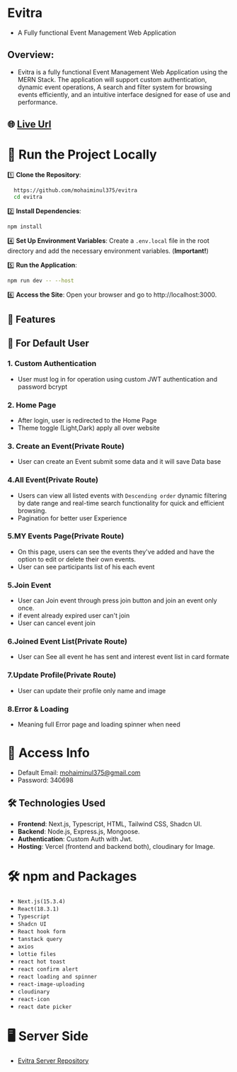 # Evitra

- A Fully functional Event Management Web Application

## Overview:

- Evitra is a fully functional Event Management Web Application using the MERN Stack. The application will support custom authentication, dynamic event operations, A search and filter system for browsing events efficiently, and an intuitive interface designed for ease of use and performance.

## 🌐 [Live Url](https://evitra-client.vercel.app/)

# 🔧 Run the Project Locally

1️⃣ **Clone the Repository**:

```sh
  https://github.com/mohaiminul375/evitra
  cd evitra
```

2️⃣ **Install Dependencies**:

```sh
npm install
```

4️⃣ **Set Up Environment Variables**: Create a `.env.local` file in the root directory and add the necessary environment variables. (**Important!**)

5️⃣ **Run the Application**:

```sh
npm run dev -- --host
```

6️⃣ **Access the Site**: Open your browser and go to http://localhost:3000.

## 🚀 Features

## 👤 For Default User

### 1. Custom Authentication

- User must log in for operation using custom JWT authentication and password bcrypt

### 2. Home Page

- After login, user is redirected to the Home Page
- Theme toggle (Light,Dark) apply all over website

### 3. Create an Event(Private Route)

- User can create an Event submit some data and it will save Data base

### 4.All Event(Private Route)

- Users can view all listed events with `Descending order` dynamic filtering by date range and real-time search functionality for quick and efficient browsing.
- Pagination for better user Experience

### 5.MY Events Page(Private Route)

- On this page, users can see the events they've added and have the option to edit or delete their own events.
- User can see participants list of his each event

### 5.Join Event

- User can Join event through press join button and join an event only once.
- if event already expired user can't join
- User can cancel event join

### 6.Joined Event List(Private Route)
- User can See all event he has sent and interest event list in card formate

### 7.Update Profile(Private Route)

- User can update their profile only name and image
### 8.Error & Loading

- Meaning full Error page and loading spinner when need

# 🔐 Access Info

- Default Email: mohaiminul375@gmail.com
- Password: 340698

## 🛠️ Technologies Used

- **Frontend**: Next.js, Typescript, HTML, Tailwind CSS, Shadcn UI.
- **Backend**: Node.js, Express.js, Mongoose.
- **Authentication**: Custom Auth with Jwt.
- **Hosting**: Vercel (frontend and backend both), cloudinary for Image.

# 🛠️ npm and Packages

- `Next.js(15.3.4)`
- `React(18.3.1)`
- `Typescript`
- `Shadcn UI`
- `React hook form`
- `tanstack query`
- `axios`
- `lottie files`
- `react hot toast`
- `react confirm alert`
- `react loading and spinner`
- `react-image-uploading`
- `cloudinary`
- `react-icon`
- `react date picker`

# 🖥️ Server Side

- [Evitra Server Repository](https://github.com/mohaiminul375/evitra-server)
